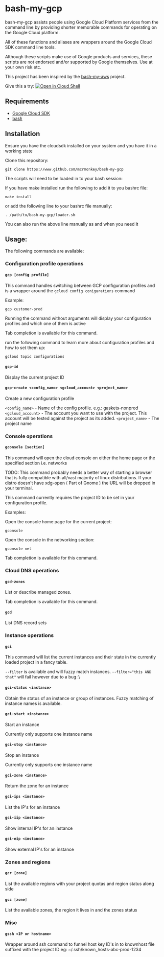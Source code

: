 # bash-my-gcp

bash-my-gcp assists people using Google Cloud Platform services from the
command line by providing shorter memorable commands for operating on the Google Cloud platform.

All of these functions and aliases are wrappers around the Google Cloud SDK
command line tools.

Although these scripts make use of Google products and services, these scripts are not
endorsed and/or supported by Google themselves. Use at your own risk etc.

This project has been inspired by the [bash-my-aws](https://github.com/bash-my-universe/bash-my-aws) project.

Give this a try:
[![Open in Cloud Shell](https://gstatic.com/cloudssh/images/open-btn.png)](https://console.cloud.google.com/cloudshell/open?git_repo=https://github.com/mcrmonkey/bash-my-gcp&tutorial=cloudshell-tutorial.md)


## Requirements

* [Google Cloud SDK](https://cloud.google.com/sdk/docs/quickstart-linux)
* [bash](https://www.gnu.org/software/bash/)


## Installation

Ensure you have the cloudsdk installed on your system and you have it in
a working state


Clone this repository:

```
git clone https://www.github.com/mcrmonkey/bash-my-gcp
```

The scripts will need to be loaded in to your bash session:

If you have make installed run the following to add it to you bashrc file:

```
make install
```

or add the following line to your bashrc file manually:

```
. /path/to/bash-my-gcp/loader.sh
```

You can also run the above line manually as and when you need it


## Usage:

The following commands are available:

### Configuration profile operations

#### `gcp [config profile]`

This command handles switching between GCP configuration profiles and is
a wrapper around the `gcloud config conigurations` command

Example:

```
gcp customer-prod
```

Running the command without arguments will display your configuration profiles
and which one of them is active

Tab completion is available for this command.

run the following command to learn more about configuration profiles and how to
set them up:

```
gcloud topic configurations
```

#### `gcp-id`

Display the current project ID

#### `gcp-create <config_name> <gcloud_account> <project_name>`

Create a new configuration profile

`<config_name>` - Name of the config profile. e.g.: gaskets-nonprod
`<gcloud_account>` - The account you want to use with the project. This account will be tested against the project as its added.
`<project_name>` - The project name

### Console operations

#### `gconsole [section]`

This command will open the cloud console on either the home page or the
specified section i.e. networks

TODO: This command probably needs a better way of starting a browser that is
fully compatible with all/vast majority of linux distributions. If your distro doesn't have
xdg-open ( Part of Gnome ) the URL will be dropped in your terminal.


This command currently requires the project ID to be set in your configuration
profile.

Examples:

Open the console home page for the current project:

```
gconsole
```

Open the console in the networking section:

```
gconsole net
```

Tab completion is available for this command.

### Cloud DNS operations

#### `gcd-zones`

List or describe managed zones.

Tab completion is available for this command.

#### `gcd`

List DNS record sets

### Instance operations

#### `gci`

This command will list the current instances and their state in the currently
loaded project in a fancy table.

`--filter` is available and will fuzzy match instances. `--filter="this AND that"`
will fail however due to a bug :\


#### `gci-status <instance>`

Obtain the status of an instance or group of instances.
Fuzzy matching of instance names is available.


#### `gci-start <instance>`

Start an instance

Currently only supports one instance name

#### `gci-stop <instance>`

Stop an instance

Currently only supports one instance name

#### `gci-zone <instance>`

Return the zone for an instance

#### `gci-ips <instance>`

List the IP's for an instance

#### `gci-iip <instance>`

Show internal IP's for an instance

#### `gci-eip <instance>`

Show external IP's for an instance


### Zones and regions

#### `gcr [zone]`

List the available regions with your project quotas and region status along side


#### `gcz [zone]`

List the available zones, the region it lives in and the zones status


### Misc

#### `gssh <IP or hostname>`

Wrapper around ssh command to funnel host key ID's in to knownhost file suffixed with the project ID
eg: ~/.ssh/known_hosts-abc-prod-1234


